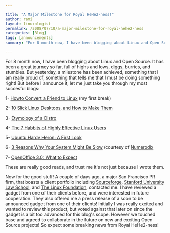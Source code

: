 ```yaml
---

title: "A Major Milestone for Royal HeHe2-ness!"
author: rami
layout: linuxologist 
permalink: /2008/07/10/a-major-milestone-for-royal-hehe2-ness
categories: [Blog]
tags: [announcements]
summary: "For 8 month now, I have been blogging about Linux and Open Source. It has been a great journey so far, full of highs and lows, diggs, burries, and stumbles. But yesterday, a milestone has been achieved, something that I am really proud of, something that tells me that I must be doing something right! But before I announce it, let me just take you through my most succesful blogs:"

---
```


For 8 month now, I have been blogging about Linux and Open Source. It has been a great journey so far, full of highs and lows, diggs, burries, and stumbles. But yesterday, a milestone has been achieved, something that I am really proud of, something that tells me that I must be doing something right! But before I announce it, let me just take you through my most succesful blogs:

1- [Howto Convert a Friend to Linux](/2007/12/27/howto-convert-a-friend-to-linux) (my first break)

2- [10 Slick Linux Desktops, and How to Make Them](/2008/02/27/10-slick-linux-desktops-and-how-to-make-them)

3- [Etymology of a Distro](/2008/04/06/etymology-of-a-distro)

4- [The 7 Habbits of Highly Effective Linux Users](/2008/04/16/the-7-habits-of-highly-effective-linux-users)

5- [Ubuntu Hardy Heron: A First Look](/2008/04/24/ubuntu-hardy-heron-a-first-look)

6- [3 Reasons Why Your System Might Be Slow](/2008/06/10/3-reasons-why-your-system-might-be-slow) (courtesy of [Numerodix](http://www.matusiak.eu/numerodix/blog/)

7- [OpenOffice 3.0: What to Expect](/2008/07/06/openofficeorg-30-what-to-expect)

These are really good reads, and trust me it's not just because I wrote them.

Now for the good stuff! A couple of days ago, a major San Francisco PR firm, that boasts a client portfolio including [Sourceforge](http://www.sourceforge.com/), [Stanford University Law School](http://www.law.stanford.edu/), and [The Linux Foundation](http://www.linux-foundation.org/), contacted me. I have reviewed a gadget from one of their clients before, and were interested in future cooperation. They also offered me a press release of a soon to be announced gadget from one of their clients! Initially I was really excited and wanted to review this product, but voted against that later on since the gadget is a bit too advanced for this blog's scope. However we touched base and agreed to collaborate in the future on new and exciting Open Source projects! So expect some breaking news from Royal HeHe2-ness!
